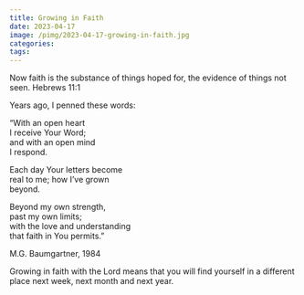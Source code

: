 ```yaml
---
title: Growing in Faith
date: 2023-04-17
image: /pimg/2023-04-17-growing-in-faith.jpg
categories:
tags:
---
```


<p data-block-key="1rudt">Now faith is the substance of things hoped for, the evidence of things not seen.  Hebrews 11:1</p><p data-block-key="ftgqf">Years ago, I penned these words: </p><p data-block-key="c1c80">“With an open heart<br/>I receive Your Word;<br/>and with an open mind<br/>I respond.</p><p data-block-key="18a3t">Each day Your letters become<br/>real to me; how I’ve grown<br/>beyond.</p><p data-block-key="11kc4">Beyond my own strength,<br/>past my own limits;<br/>with the love and understanding<br/>that faith in You permits.”</p><p data-block-key="8l9gj">M.G. Baumgartner, 1984</p><p data-block-key="fn3io">Growing in faith with the Lord means that you will find yourself in a different place next week, next month and next year.</p>

